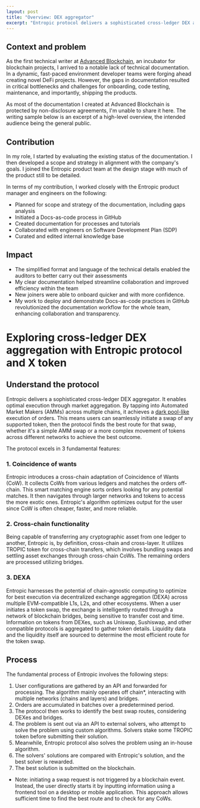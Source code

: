 ```yaml
---
layout: post
title: "Overview: DEX aggregator"
excerpt: "Entropic protocol delivers a sophisticated cross-ledger DEX aggregator. It enables optimal execution through market aggregation. By tapping into Automated Market Makers (AMMs) across multiple chains, it achieves a dark pool-like execution of orders. This means users can seamlessly initiate a swap of any supported token, then the protocol finds the best route for that swap, whether it's a simple AMM swap or a more complex movement of tokens across different networks to achieve the best outcome."
---
```


## Context and problem

As the first technical writer at [Advanced Blockchain](https://www.advancedblockchain.com/), an incubator for blockchain projects, I arrived to a notable lack of technical documentation. In a dynamic, fast-paced environment developer teams were forging ahead creating novel DeFi projects. However, the gaps in documentation resulted in critical bottlenecks and challenges for onboarding, code testing, maintenance, and importantly, shipping the products.

As most of the documentation I created at Advanced Blockchain is protected by non-disclosure agreements, I'm unable to share it here. The writing sample below is an excerpt of a high-level overview, the intended audience being the general public. 

## Contribution

In my role, I started by evaluating the existing status of the documentation. I then developed a scope and strategy in alignment with the company's goals. I joined the Entropic product team at the design stage with much of the product still to be detailed.

In terms of my contribution, I worked closely with the Entropic product manager and engineers on the following:

- Planned for scope and strategy of the documentation, including gaps analysis
- Initiated a Docs-as-code process in GitHub
- Created documentation for processes and tutorials
- Collaborated with engineers on Software Development Plan (SDP)
- Curated and edited internal knowledge base

## Impact

- The simplified format and language of the technical details enabled the auditors to better carry out their assessments
- My clear documentation helped streamline collaboration and improved efficiency within the team
- New joiners were able to onboard quicker and with more confidence.
- My work to deploy and demonstrate Docs-as-code practices in GitHub revolutionized the documentation workflow for the whole team, enhancing collaboration and transparency.

# Exploring cross-ledger DEX aggregation with Entropic protocol and X token

## Understand the protocol

Entropic delivers a sophisticated cross-ledger DEX aggregator. It enables optimal execution through market aggregation. By tapping into Automated Market Makers (AMMs) across multiple chains, it achieves a [dark pool-like](https://www.investopedia.com/articles/markets/050614/introduction-dark-pools.asp) execution of orders. This means users can seamlessly initiate a swap of any supported token, then the protocol finds the best route for that swap, whether it's a simple AMM swap or a more complex movement of tokens across different networks to achieve the best outcome.

The protocol excels in 3 fundamental features:

### 1. Coincidence of wants

Entropic introduces a cross-chain adaptation of Coincidence of Wants (CoW). It collects CoWs from various ledgers and matches the orders off-chain. This smart matching engine sorts orders looking for any potential matches. It then navigates through larger networks and tokens to access the more exotic ones. Entropic's algorithm optimizes output for the user since CoW is often cheaper, faster, and more reliable.

### 2. Cross-chain functionality

Being capable of transferring any cryptographic asset from one ledger to another, Entropic is, by definition, cross-chain and cross-layer. It utilizes TROPIC token for cross-chain transfers, which involves bundling swaps and settling asset exchanges through cross-chain CoWs. The remaining orders are processed utilizing bridges.

### 3. DEXA

Entropic harnesses the potential of chain-agnostic computing to optimize for best execution via decentralized exchange aggregation (DEXA) across multiple EVM-compatible L1s, L2s, and other ecosystems. When a user initiates a token swap, the exchange is intelligently routed through a network of blockchain bridges, being sensitive to transfer cost and time. Information on tokens from DEXes, such as Uniswap, Sushiswap, and other compatible protocols is aggregated to gather token details. Liquidity data and the liquidity itself are sourced to determine the most efficient route for the token swap.

## Process

The fundamental process of Entropic involves the following steps:

1. User configurations are gathered by an API and forwarded for processing. The algorithm mainly operates off chain*, interacting with multiple networks (chains and layers) and bridges.
2. Orders are accumulated in batches over a predetermined period.
3. The protocol then works to identify the best swap routes, considering DEXes and bridges.
4. The problem is sent out via an API to external solvers, who attempt to solve the problem using custom algorithms. Solvers stake some TROPIC token before submitting their solution.
5. Meanwhile, Entropic protocol also solves the problem using an in-house algorithm.
6. The solvers' solutions are compared with Entropic's solution, and the best solver is rewarded.
7. The best solution is submitted on the blockchain.

* Note: initiating a swap request is not triggered by a blockchain event. Instead, the user directly starts it by inputting information using a frontend tool on a desktop or mobile application. This approach allows sufficient time to find the best route and to check for any CoWs.
